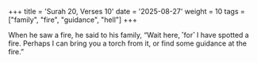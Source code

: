 +++
title = 'Surah 20, Verses 10'
date = '2025-08-27'
weight = 10
tags = ["family", "fire", "guidance", "hell"]
+++

When he saw a fire, he said to his family, “Wait here, ˹for˺ I have spotted a fire. Perhaps I can bring you a torch from it, or find some guidance at the fire.”
